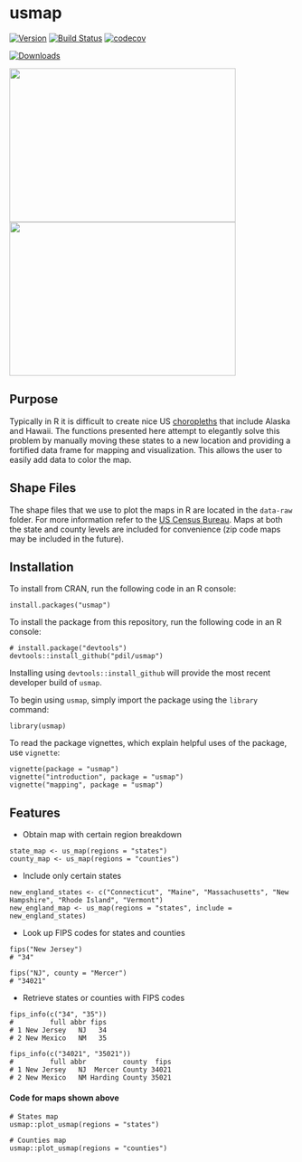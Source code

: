 # usmap
[![Version](https://badge.fury.io/gh/pdil%2Fusmap.svg)](https://github.com/pdil/usmap/releases) [![Build Status](https://travis-ci.org/pdil/usmap.svg?branch=master)](https://travis-ci.org/pdil/usmap) [![codecov](https://codecov.io/gh/pdil/usmap/branch/master/graph/badge.svg)](https://codecov.io/gh/pdil/usmap)

[![Downloads](http://cranlogs.r-pkg.org/badges/grand-total/usmap)](https://cran.r-project.org/web/packages/usmap/index.html)

<img src="https://github.com/pdil/us-map/blob/master/blank-state-map.png" width="400" height="272" />
<img src="https://github.com/pdil/us-map/blob/master/blank-county-map.png" width="400" height="272" />

## Purpose
Typically in R it is difficult to create nice US [choropleths](https://en.wikipedia.org/wiki/Choropleth_map) that include Alaska and Hawaii. The functions presented here attempt to elegantly solve this problem by manually moving these states to a new location and providing a fortified data frame for mapping and visualization. This allows the user to easily add data to color the map.

## Shape Files
The shape files that we use to plot the maps in R are located in the `data-raw` folder. For more information refer to the [US Census Bureau](https://www.census.gov/geo/maps-data/data/tiger-cart-boundary.html). Maps at both the state and county levels are included for convenience (zip code maps may be included in the future).

## Installation
To install from CRAN, run the following code in an R console:
```{r}
install.packages("usmap")
```
To install the package from this repository, run the following code in an R console:
```{r}
# install.package("devtools")
devtools::install_github("pdil/usmap")
```
Installing using `devtools::install_github` will provide the most recent developer build of `usmap`.

To begin using `usmap`, simply import the package using the `library` command:
```{r}
library(usmap)
```

To read the package vignettes, which explain helpful uses of the package, use `vignette`:
```{r}
vignette(package = "usmap")
vignette("introduction", package = "usmap")
vignette("mapping", package = "usmap")
```

## Features
* Obtain map with certain region breakdown
```{r}
state_map <- us_map(regions = "states")
county_map <- us_map(regions = "counties")
```
* Include only certain states
```{r}
new_england_states <- c("Connecticut", "Maine", "Massachusetts", "New Hampshire", "Rhode Island", "Vermont")
new_england_map <- us_map(regions = "states", include = new_england_states)
```
* Look up FIPS codes for states and counties
```{r}
fips("New Jersey")
# "34"

fips("NJ", county = "Mercer")
# "34021"
```
* Retrieve states or counties with FIPS codes
```{r}
fips_info(c("34", "35"))
#         full abbr fips
# 1 New Jersey   NJ   34 
# 2 New Mexico   NM   35

fips_info(c("34021", "35021"))
#         full abbr         county  fips
# 1 New Jersey   NJ  Mercer County 34021
# 2 New Mexico   NM Harding County 35021
```

#### Code for maps shown above
```{r}
# States map
usmap::plot_usmap(regions = "states")

# Counties map
usmap::plot_usmap(regions = "counties")
```
